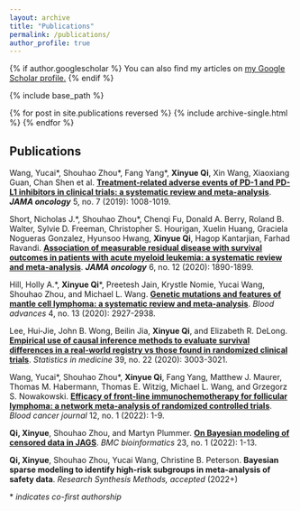 ```yaml
---
layout: archive
title: "Publications"
permalink: /publications/
author_profile: true
---
```


{% if author.googlescholar %}
  You can also find my articles on <u><a href="{{author.googlescholar}}">my Google Scholar profile</a>.</u>
{% endif %}

{% include base_path %}

{% for post in site.publications reversed %}
  {% include archive-single.html %}
{% endfor %}

## Publications 

Wang, Yucai\*, Shouhao Zhou\*, Fang Yang\*, **Xinyue Qi**, Xin Wang, Xiaoxiang Guan, Chan Shen et al. [**Treatment-related adverse events of PD-1 and PD-L1 inhibitors in clinical trials: a systematic review and meta-analysis**](https://jamanetwork.com/journals/jamaoncology/fullarticle/2731143). ***JAMA oncology*** 5, no. 7 (2019): 1008-1019.

Short, Nicholas J.\*, Shouhao Zhou\*, Chenqi Fu, Donald A. Berry, Roland B. Walter, Sylvie D. Freeman, Christopher S. Hourigan,  Xuelin Huang, Graciela Nogueras Gonzalez, Hyunsoo Hwang, **Xinyue Qi**, Hagop Kantarjian, Farhad Ravandi. [**Association of measurable residual disease with survival outcomes in patients with acute myeloid leukemia: a systematic review and meta-analysis**](https://jamanetwork.com/journals/jamaoncology/fullarticle/2771199). ***JAMA oncology*** 6, no. 12 (2020): 1890-1899.

Hill, Holly A.\*, **Xinyue Qi**\*, Preetesh Jain, Krystle Nomie, Yucai Wang, Shouhao Zhou, and Michael L. Wang. [**Genetic mutations and features of mantle cell lymphoma: a systematic review and meta-analysis**](https://doi.org/10.1182/bloodadvances.2019001350). *Blood advances* 4, no. 13 (2020): 2927-2938.

Lee, Hui‐Jie, John B. Wong, Beilin Jia, **Xinyue Qi**, and Elizabeth R. DeLong. [**Empirical use of causal inference methods to evaluate survival differences in a real‐world registry vs those found in randomized clinical trials**](https://doi.org/10.1002/sim.8581). *Statistics in medicine* 39, no. 22 (2020): 3003-3021.

Wang, Yucai\*, Shouhao Zhou\*, **Xinyue Qi**, Fang Yang, Matthew J. Maurer, Thomas M. Habermann, Thomas E. Witzig, Michael L. Wang, and Grzegorz S. Nowakowski. [**Efficacy of front-line immunochemotherapy for follicular lymphoma: a network meta-analysis of randomized controlled trials**](https://doi.org/10.1038/s41408-021-00598-x). *Blood cancer journal* 12, no. 1 (2022): 1-9.

**Qi, Xinyue**, Shouhao Zhou, and Martyn Plummer. [**On Bayesian modeling of censored data in JAGS**](https://doi.org/10.1186/s12859-021-04496-8). *BMC bioinformatics* 23, no. 1 (2022): 1-13.

**Qi, Xinyue**, Shouhao Zhou, Yucai Wang, Christine B. Peterson. **Bayesian sparse modeling to identify high-risk subgroups in meta-analysis of safety data**. *Research Synthesis Methods, accepted* (2022+)

\* *indicates co-first authorship*
